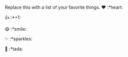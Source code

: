 Replace this with a list of your favorite things.
❤️	:*heart:

👍	:*+1:

😄	:*smile:

✨	:*sparkles:

🎉	:*tada:
